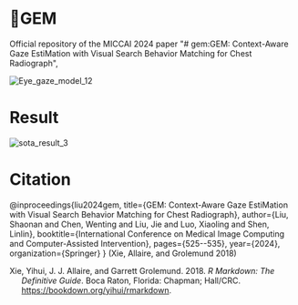 # :gem:GEM
Official repository of the MICCAI 2024 paper "# gem:GEM: Context-Aware Gaze EstiMation with Visual Search Behavior Matching for Chest Radiograph",

![Eye_gaze_model_12](https://github.com/user-attachments/assets/0b82531c-2b97-446f-86bd-5798cd7d0d7b)


# Result

![sota_result_3](https://github.com/user-attachments/assets/a4629129-3246-4b28-9b88-596eaaaccf4b)

# Citation
@inproceedings{liu2024gem,
  title={GEM: Context-Aware Gaze EstiMation with Visual Search Behavior Matching for Chest Radiograph},
  author={Liu, Shaonan and Chen, Wenting and Liu, Jie and Luo, Xiaoling and Shen, Linlin},
  booktitle={International Conference on Medical Image Computing and Computer-Assisted Intervention},
  pages={525--535},
  year={2024},
  organization={Springer}
}
(Xie, Allaire, and Grolemund 2018)

<div id="refs" class="references csl-bib-body hanging-indent">

<div id="ref-xie2018" class="csl-entry">

Xie, Yihui, J. J. Allaire, and Garrett Grolemund. 2018. *R Markdown: The
Definitive Guide*. Boca Raton, Florida: Chapman; Hall/CRC.
<https://bookdown.org/yihui/rmarkdown>.

</div>

</div>
